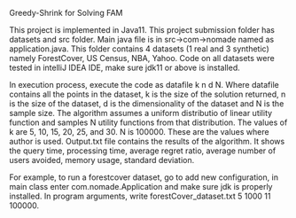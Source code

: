 Greedy-Shrink for Solving FAM

This project is implemented in Java11. This project submission folder has datasets and src folder. Main java file is in src->com->nomade named as application.java. This folder contains 4 datasets (1 real and 3 synthetic) namely ForestCover, US Census, NBA, Yahoo. Code on all datasets were tested in intelliJ IDEA IDE, make sure jdk11 or above is installed.

In execution process, execute the code as datafile k n d N. Where datafile contains all the points in the dataset, k is the size of the solution returned, n is the size of the dataset, d is the dimensionality of the dataset and N is the sample size. The algorithm assumes a uniform distributio of linear utility function and samples N utility functions from that distribution. The values of k are 5, 10, 15, 20, 25, and 30. N is 100000. These are the values where author is used. Output.txt file contains the results of the algorithm. It shows the query time, processing time, average regret ratio, average number of users avoided, memory usage, standard deviation.

For example, to run a forestcover dataset, go to add new configuration, in main class enter com.nomade.Application and make sure jdk is properly installed. In program arguments, write forestCover_dataset.txt 5 1000 11 100000. 
